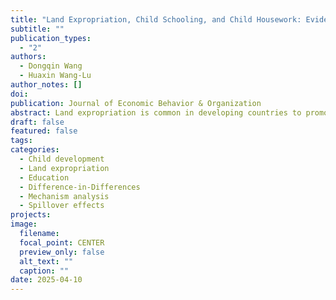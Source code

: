 ```yaml
---
title: "Land Expropriation, Child Schooling, and Child Housework: Evidence from China"
subtitle: ""
publication_types:
  - "2"
authors:
  - Dongqin Wang
  - Huaxin Wang-Lu
author_notes: []
doi:
publication: Journal of Economic Behavior & Organization
abstract: Land expropriation is common in developing countries to promote local development through resource allocation, yet rapid urbanization often leads local governments to seize farmland unilaterally. The benefits to households and the effects on child outcomes remain unclear. Exploiting the timing of exposure to farmland expropriation, we use a difference-in-differences design to examine its impact on children’s schooling rates and weekend housework in rural China. Our findings show that land expropriation increases school attendance by 5.2 percentage points, though it also raises children’s weekend housework time. These results are robust to alternative controls, heterogeneous treatment effects, and various confounding tests. This paper illuminates the consequences of regional resource allocation on child development and highlights the need for policymakers to adopt a nuanced approach in supporting children affected by land expropriation and similar policies.
draft: false
featured: false
tags:
categories:
  - Child development
  - Land expropriation
  - Education
  - Difference-in-Differences
  - Mechanism analysis
  - Spillover effects
projects:
image:
  filename:
  focal_point: CENTER
  preview_only: false
  alt_text: ""
  caption: ""
date: 2025-04-10
---
```

